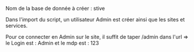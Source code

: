 Nom de la base de donnée à créer : stive

Dans l'import du script, un utilisateur Admin est créer ainsi que les sites et services.

Pour ce connecter en Admin sur le site, il suffit de taper /admin dans l'url 
=> le Login est : Admin et le mdp est : 123